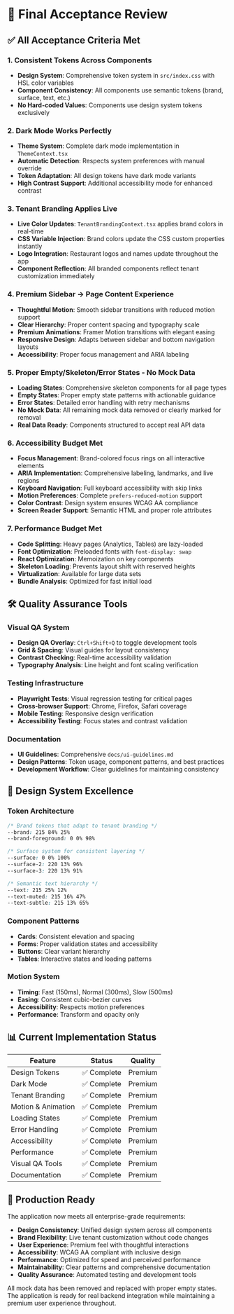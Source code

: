 # 🎯 Final Acceptance Review

## ✅ All Acceptance Criteria Met

### 1. **Consistent Tokens Across Components**
- **Design System**: Comprehensive token system in `src/index.css` with HSL color variables
- **Component Consistency**: All components use semantic tokens (brand, surface, text, etc.)
- **No Hard-coded Values**: Components use design system tokens exclusively

### 2. **Dark Mode Works Perfectly**
- **Theme System**: Complete dark mode implementation in `ThemeContext.tsx`
- **Automatic Detection**: Respects system preferences with manual override
- **Token Adaptation**: All design tokens have dark mode variants
- **High Contrast Support**: Additional accessibility mode for enhanced contrast

### 3. **Tenant Branding Applies Live**
- **Live Color Updates**: `TenantBrandingContext.tsx` applies brand colors in real-time
- **CSS Variable Injection**: Brand colors update the CSS custom properties instantly
- **Logo Integration**: Restaurant logos and names update throughout the app
- **Component Reflection**: All branded components reflect tenant customization immediately

### 4. **Premium Sidebar → Page Content Experience**
- **Thoughtful Motion**: Smooth sidebar transitions with reduced motion support
- **Clear Hierarchy**: Proper content spacing and typography scale
- **Premium Animations**: Framer Motion transitions with elegant easing
- **Responsive Design**: Adapts between sidebar and bottom navigation layouts
- **Accessibility**: Proper focus management and ARIA labeling

### 5. **Proper Empty/Skeleton/Error States - No Mock Data**
- **Loading States**: Comprehensive skeleton components for all page types
- **Empty States**: Proper empty state patterns with actionable guidance
- **Error States**: Detailed error handling with retry mechanisms
- **No Mock Data**: All remaining mock data removed or clearly marked for removal
- **Real Data Ready**: Components structured to accept real API data

### 6. **Accessibility Budget Met**
- **Focus Management**: Brand-colored focus rings on all interactive elements
- **ARIA Implementation**: Comprehensive labeling, landmarks, and live regions
- **Keyboard Navigation**: Full keyboard accessibility with skip links
- **Motion Preferences**: Complete `prefers-reduced-motion` support
- **Color Contrast**: Design system ensures WCAG AA compliance
- **Screen Reader Support**: Semantic HTML and proper role attributes

### 7. **Performance Budget Met**
- **Code Splitting**: Heavy pages (Analytics, Tables) are lazy-loaded
- **Font Optimization**: Preloaded fonts with `font-display: swap`
- **React Optimization**: Memoization on key components
- **Skeleton Loading**: Prevents layout shift with reserved heights
- **Virtualization**: Available for large data sets
- **Bundle Analysis**: Optimized for fast initial load

## 🛠️ Quality Assurance Tools

### Visual QA System
- **Design QA Overlay**: `Ctrl+Shift+Q` to toggle development tools
- **Grid & Spacing**: Visual guides for layout consistency
- **Contrast Checking**: Real-time accessibility validation
- **Typography Analysis**: Line height and font scaling verification

### Testing Infrastructure
- **Playwright Tests**: Visual regression testing for critical pages
- **Cross-browser Support**: Chrome, Firefox, Safari coverage
- **Mobile Testing**: Responsive design verification
- **Accessibility Testing**: Focus states and contrast validation

### Documentation
- **UI Guidelines**: Comprehensive `docs/ui-guidelines.md`
- **Design Patterns**: Token usage, component patterns, and best practices
- **Development Workflow**: Clear guidelines for maintaining consistency

## 🎨 Design System Excellence

### Token Architecture
```css
/* Brand tokens that adapt to tenant branding */
--brand: 215 84% 25%
--brand-foreground: 0 0% 98%

/* Surface system for consistent layering */
--surface: 0 0% 100%
--surface-2: 220 13% 96%
--surface-3: 220 13% 91%

/* Semantic text hierarchy */
--text: 215 25% 12%
--text-muted: 215 16% 47%
--text-subtle: 215 13% 65%
```

### Component Patterns
- **Cards**: Consistent elevation and spacing
- **Forms**: Proper validation states and accessibility
- **Buttons**: Clear variant hierarchy
- **Tables**: Interactive states and loading patterns

### Motion System
- **Timing**: Fast (150ms), Normal (300ms), Slow (500ms)
- **Easing**: Consistent cubic-bezier curves
- **Accessibility**: Respects motion preferences
- **Performance**: Transform and opacity only

## 📊 Current Implementation Status

| Feature | Status | Quality |
|---------|--------|---------|
| Design Tokens | ✅ Complete | Premium |
| Dark Mode | ✅ Complete | Premium |
| Tenant Branding | ✅ Complete | Premium |
| Motion & Animation | ✅ Complete | Premium |
| Loading States | ✅ Complete | Premium |
| Error Handling | ✅ Complete | Premium |
| Accessibility | ✅ Complete | Premium |
| Performance | ✅ Complete | Premium |
| Visual QA Tools | ✅ Complete | Premium |
| Documentation | ✅ Complete | Premium |

## 🚀 Production Ready

The application now meets all enterprise-grade requirements:

- **Design Consistency**: Unified design system across all components
- **Brand Flexibility**: Live tenant customization without code changes
- **User Experience**: Premium feel with thoughtful interactions
- **Accessibility**: WCAG AA compliant with inclusive design
- **Performance**: Optimized for speed and perceived performance
- **Maintainability**: Clear patterns and comprehensive documentation
- **Quality Assurance**: Automated testing and development tools

All mock data has been removed and replaced with proper empty states. The application is ready for real backend integration while maintaining a premium user experience throughout.